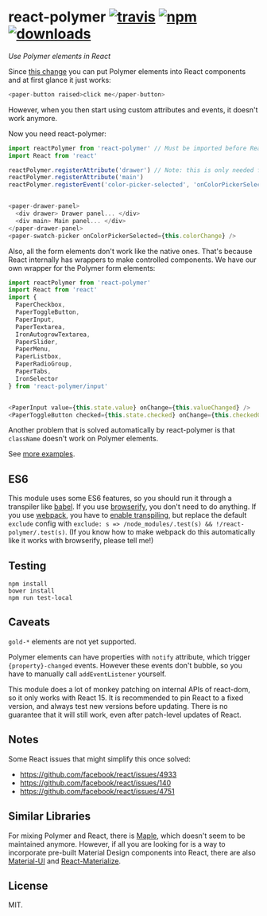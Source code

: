 # react-polymer [![travis][travis-image]][travis-url] [![npm][npm-image]][npm-url] [![downloads][downloads-image]][npm-url]

[travis-image]: https://img.shields.io/travis/jscissr/react-polymer/master.svg
[travis-url]: https://travis-ci.org/jscissr/react-polymer
[npm-image]: https://img.shields.io/npm/v/react-polymer.svg
[npm-url]: https://npmjs.org/package/react-polymer
[downloads-image]: https://img.shields.io/npm/dm/react-polymer.svg

*Use Polymer elements in React*

Since [this change](https://github.com/facebook/react/pull/1551) you can put
Polymer elements into React components and at first glance it just works:

```js
<paper-button raised>click me</paper-button>
```

However, when you then start using custom attributes and events, it doesn't work
anymore.

Now you need react-polymer:

```js
import reactPolymer from 'react-polymer' // Must be imported before React
import React from 'react'

reactPolymer.registerAttribute('drawer') // Note: this is only needed for custom attributes on standard elements like div
reactPolymer.registerAttribute('main')
reactPolymer.registerEvent('color-picker-selected', 'onColorPickerSelected')


<paper-drawer-panel>
  <div drawer> Drawer panel... </div>
  <div main> Main panel... </div>
</paper-drawer-panel>
<paper-swatch-picker onColorPickerSelected={this.colorChange} />
```

Also, all the form elements don't work like the native ones.
That's because React internally has wrappers to make controlled components.
We have our own wrapper for the Polymer form elements:

```js
import reactPolymer from 'react-polymer'
import React from 'react'
import {
  PaperCheckbox,
  PaperToggleButton,
  PaperInput,
  PaperTextarea,
  IronAutogrowTextarea,
  PaperSlider,
  PaperMenu,
  PaperListbox,
  PaperRadioGroup,
  PaperTabs,
  IronSelector
} from 'react-polymer/input'


<PaperInput value={this.state.value} onChange={this.valueChanged} />
<PaperToggleButton checked={this.state.checked} onChange={this.checkedChange} />
```

Another problem that is solved automatically by react-polymer is that
`className` doesn't work on Polymer elements.

See [more examples](https://github.com/jscissr/react-polymer/blob/master/demo/index-source.js).

## ES6

This module uses some ES6 features, so you should run it through a transpiler like [babel](https://babeljs.io/). If you use [browserify](http://browserify.org/), you don't need to do anything. If you use [webpack](https://webpack.github.io/), you have to [enable transpiling](https://webpack.github.io/docs/usage.html#transpiling-es2015-using-babel-loader), but replace the default `exclude` config with `exclude: s => /node_modules/.test(s) && !/react-polymer/.test(s)`. (If you know how to make webpack do this automatically like it works with browserify, please tell me!)

## Testing

```shell
npm install
bower install
npm run test-local
```

## Caveats

`gold-*` elements are not yet supported.

Polymer elements can have properties with `notify` attribute, which trigger
`{property}-changed` events. However these events don't bubble, so you have to
manually call `addEventListener` yourself.

This module does a lot of monkey patching on internal APIs of react-dom, so it only works with React 15. It is recommended to pin React to a fixed version, and always test new versions before updating. There is no guarantee that it will still work, even after patch-level updates of React.

## Notes

Some React issues that might simplify this once solved:

- https://github.com/facebook/react/issues/4933
- https://github.com/facebook/react/issues/140
- https://github.com/facebook/react/issues/4751

## Similar Libraries

For mixing Polymer and React, there is [Maple](https://github.com/Wildhoney/Maple.js), which doesn't seem to be maintained anymore. However, if all you are looking for is a way to incorporate pre-built Material Design components into React, there are also [Material-UI](https://github.com/callemall/material-ui) and [React-Materialize](https://github.com/react-materialize/react-materialize).

## License

MIT.

